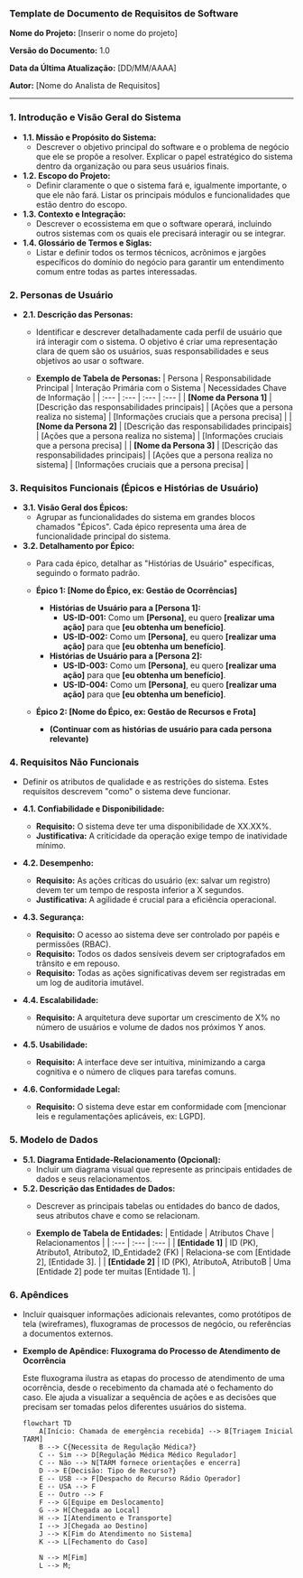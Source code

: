 
### **Template de Documento de Requisitos de Software**

**Nome do Projeto:** [Inserir o nome do projeto]

**Versão do Documento:** 1.0

**Data da Última Atualização:** [DD/MM/AAAA]

**Autor:** [Nome do Analista de Requisitos]

---

### **1. Introdução e Visão Geral do Sistema**

* **1.1. Missão e Propósito do Sistema:**
    * Descrever o objetivo principal do software e o problema de negócio que ele se propõe a resolver. Explicar o papel estratégico do sistema dentro da organização ou para seus usuários finais.
* **1.2. Escopo do Projeto:**
    * Definir claramente o que o sistema fará e, igualmente importante, o que ele não fará. Listar os principais módulos e funcionalidades que estão dentro do escopo.
* **1.3. Contexto e Integração:**
    * Descrever o ecossistema em que o software operará, incluindo outros sistemas com os quais ele precisará interagir ou se integrar.
* **1.4. Glossário de Termos e Siglas:**
    * Listar e definir todos os termos técnicos, acrônimos e jargões específicos do domínio do negócio para garantir um entendimento comum entre todas as partes interessadas.

### **2. Personas de Usuário**

* **2.1. Descrição das Personas:**
    * Identificar e descrever detalhadamente cada perfil de usuário que irá interagir com o sistema. O objetivo é criar uma representação clara de quem são os usuários, suas responsabilidades e seus objetivos ao usar o software.

    * **Exemplo de Tabela de Personas:**
| Persona | Responsabilidade Principal | Interação Primária com o Sistema | Necessidades Chave de Informação |
| :--- | :--- | :--- | :--- |
| **[Nome da Persona 1]** | [Descrição das responsabilidades principais] | [Ações que a persona realiza no sistema] | [Informações cruciais que a persona precisa] |
| **[Nome da Persona 2]** | [Descrição das responsabilidades principais] | [Ações que a persona realiza no sistema] | [Informações cruciais que a persona precisa] |
| **[Nome da Persona 3]** | [Descrição das responsabilidades principais] | [Ações que a persona realiza no sistema] | [Informações cruciais que a persona precisa] |

### **3. Requisitos Funcionais (Épicos e Histórias de Usuário)**

* **3.1. Visão Geral dos Épicos:**
    * Agrupar as funcionalidades do sistema em grandes blocos chamados "Épicos". Cada épico representa uma área de funcionalidade principal do sistema.
* **3.2. Detalhamento por Épico:**
    * Para cada épico, detalhar as "Histórias de Usuário" específicas, seguindo o formato padrão.

    * **Épico 1: [Nome do Épico, ex: Gestão de Ocorrências]**
        * **Histórias de Usuário para a [Persona 1]:**
            * **US-ID-001:** Como um **[Persona]**, eu quero **[realizar uma ação]** para que **[eu obtenha um benefício]**.
            * **US-ID-002:** Como um **[Persona]**, eu quero **[realizar uma ação]** para que **[eu obtenha um benefício]**.
        * **Histórias de Usuário para a [Persona 2]:**
            * **US-ID-003:** Como um **[Persona]**, eu quero **[realizar uma ação]** para que **[eu obtenha um benefício]**.
            * **US-ID-004:** Como um **[Persona]**, eu quero **[realizar uma ação]** para que **[eu obtenha um benefício]**.

    * **Épico 2: [Nome do Épico, ex: Gestão de Recursos e Frota]**
        * **(Continuar com as histórias de usuário para cada persona relevante)**

### **4. Requisitos Não Funcionais**

* Definir os atributos de qualidade e as restrições do sistema. Estes requisitos descrevem "como" o sistema deve funcionar.

* **4.1. Confiabilidade e Disponibilidade:**
    * **Requisito:** O sistema deve ter uma disponibilidade de XX.XX%.
    * **Justificativa:** A criticidade da operação exige tempo de inatividade mínimo.
* **4.2. Desempenho:**
    * **Requisito:** As ações críticas do usuário (ex: salvar um registro) devem ter um tempo de resposta inferior a X segundos.
    * **Justificativa:** A agilidade é crucial para a eficiência operacional.
* **4.3. Segurança:**
    * **Requisito:** O acesso ao sistema deve ser controlado por papéis e permissões (RBAC).
    * **Requisito:** Todos os dados sensíveis devem ser criptografados em trânsito e em repouso.
    * **Requisito:** Todas as ações significativas devem ser registradas em um log de auditoria imutável.
* **4.4. Escalabilidade:**
    * **Requisito:** A arquitetura deve suportar um crescimento de X% no número de usuários e volume de dados nos próximos Y anos.
* **4.5. Usabilidade:**
    * **Requisito:** A interface deve ser intuitiva, minimizando a carga cognitiva e o número de cliques para tarefas comuns.
* **4.6. Conformidade Legal:**
    * **Requisito:** O sistema deve estar em conformidade com [mencionar leis e regulamentações aplicáveis, ex: LGPD].

### **5. Modelo de Dados**

* **5.1. Diagrama Entidade-Relacionamento (Opcional):**
    * Incluir um diagrama visual que represente as principais entidades de dados e seus relacionamentos.
* **5.2. Descrição das Entidades de Dados:**
    * Descrever as principais tabelas ou entidades do banco de dados, seus atributos chave e como se relacionam.

    * **Exemplo de Tabela de Entidades:**
| Entidade | Atributos Chave | Relacionamentos |
| :--- | :--- | :--- |
| **[Entidade 1]** | ID (PK), Atributo1, Atributo2, ID\_Entidade2 (FK) | Relaciona-se com [Entidade 2], [Entidade 3]. |
| **[Entidade 2]** | ID (PK), AtributoA, AtributoB | Uma [Entidade 2] pode ter muitas [Entidade 1]. |

### **6. Apêndices**

* Incluir quaisquer informações adicionais relevantes, como protótipos de tela (wireframes), fluxogramas de processos de negócio, ou referências a documentos externos.

* **Exemplo de Apêndice: Fluxograma do Processo de Atendimento de Ocorrência**

    Este fluxograma ilustra as etapas do processo de atendimento de uma ocorrência, desde o recebimento da chamada até o fechamento do caso. Ele ajuda a visualizar a sequência de ações e as decisões que precisam ser tomadas pelos diferentes usuários do sistema.
    

    ```mermaid
    flowchart TD
        A[Início: Chamada de emergência recebida] --> B[Triagem Inicial TARM]
        B --> C{Necessita de Regulação Médica?}
        C -- Sim --> D[Regulação Médica Médico Regulador]
        C -- Não --> N[TARM fornece orientações e encerra]
        D --> E{Decisão: Tipo de Recurso?}
        E -- USB --> F[Despacho do Recurso Rádio Operador]
        E -- USA --> F
        E -- Outro --> F
        F --> G[Equipe em Deslocamento]
        G --> H[Chegada ao Local]
        H --> I[Atendimento e Transporte]
        I --> J[Chegada ao Destino]
        J --> K[Fim do Atendimento no Sistema]
        K --> L[Fechamento do Caso]
        
        N --> M[Fim]
        L --> M;
    ```
